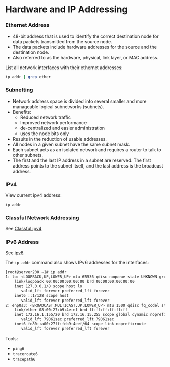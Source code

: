 # Hardware and IP Addressing
### Ethernet Address

- 48-bit address that is used to identify the correct destination node for data packets transmitted from the source node. 
- The data packets include hardware addresses for the source and the destination node. 
- Also referred to as the hardware, physical, link layer, or MAC address.

List all network interfaces with their ethernet addresses:
```bash
ip addr | grep ether
```


### Subnetting
- Network address space is divided into several smaller and more manageable logical subnetworks (subnets). 
- Benefits:
	- Reduced network traffic
	- Improved network performance
	- de-centralized and easier administration
	- uses the node bits only
- Results in the reduction of usable addresses.
- All nodes in a given subnet have the same subnet mask.
- Each subnet acts as an isolated network and requires a router to talk to other subnets.
- The first and the last IP address in a subnet are reserved. The first address points to the subnet itself, and the last address is the broadcast address. 
### IPv4
View current ipv4 address:
```bash
ip addr
```

### Classful Network Addressing

See [Classful ipv4](Classful%20ipv4.md)

### IPv6 Address

See [ipv6](ipv6.md)

The `ip addr` command also shows IPv6 addresses for the interfaces:
```bash
[root@server200 ~]# ip addr
1: lo: <LOOPBACK,UP,LOWER_UP> mtu 65536 qdisc noqueue state UNKNOWN group default qlen 1000
    link/loopback 00:00:00:00:00:00 brd 00:00:00:00:00:00
    inet 127.0.0.1/8 scope host lo
       valid_lft forever preferred_lft forever
    inet6 ::1/128 scope host 
       valid_lft forever preferred_lft forever
2: enp0s3: <BROADCAST,MULTICAST,UP,LOWER_UP> mtu 1500 qdisc fq_codel state UP group default qlen 1000
    link/ether 08:00:27:b9:4e:ef brd ff:ff:ff:ff:ff:ff
    inet 172.16.1.155/20 brd 172.16.15.255 scope global dynamic noprefixroute enp0s3
       valid_lft 79061sec preferred_lft 79061sec
    inet6 fe80::a00:27ff:feb9:4eef/64 scope link noprefixroute 
       valid_lft forever preferred_lft forever
```

Tools:
- `ping6`
- `traceroute6`
- `tracepath6`
